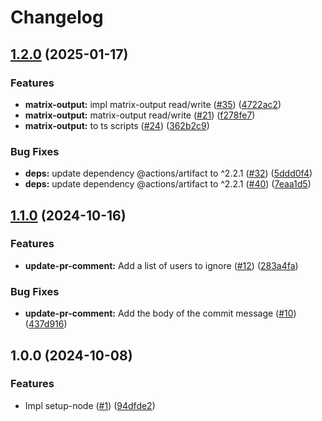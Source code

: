 # Changelog

## [1.2.0](https://github.com/shiron-dev/actions/compare/v1.1.0...v1.2.0) (2025-01-17)


### Features

* **matrix-output:** impl matrix-output read/write ([#35](https://github.com/shiron-dev/actions/issues/35)) ([4722ac2](https://github.com/shiron-dev/actions/commit/4722ac2cb5013987d6116e913bc7b715e49683fc))
* **matrix-output:** matrix-output read/write ([#21](https://github.com/shiron-dev/actions/issues/21)) ([f278fe7](https://github.com/shiron-dev/actions/commit/f278fe78a9f53e6400949b096733c956c053e6c7))
* **matrix-output:** to ts scripts ([#24](https://github.com/shiron-dev/actions/issues/24)) ([362b2c9](https://github.com/shiron-dev/actions/commit/362b2c98dbc683577ff1663631274e2789a1cc19))


### Bug Fixes

* **deps:** update dependency @actions/artifact to ^2.2.1 ([#32](https://github.com/shiron-dev/actions/issues/32)) ([5ddd0f4](https://github.com/shiron-dev/actions/commit/5ddd0f46ceb511cd7b2f77b5b91ce9b9563949b6))
* **deps:** update dependency @actions/artifact to ^2.2.1 ([#40](https://github.com/shiron-dev/actions/issues/40)) ([7eaa1d5](https://github.com/shiron-dev/actions/commit/7eaa1d50f5e6d87f360c7ac98c27ae1a4bf9a8c8))

## [1.1.0](https://github.com/shiron-dev/actions/compare/v1.0.0...v1.1.0) (2024-10-16)


### Features

* **update-pr-comment:** Add a list of users to ignore ([#12](https://github.com/shiron-dev/actions/issues/12)) ([283a4fa](https://github.com/shiron-dev/actions/commit/283a4fa4501b4222b6e4b7d433e0e1d90f6f534a))


### Bug Fixes

* **update-pr-comment:** Add the body of the commit message ([#10](https://github.com/shiron-dev/actions/issues/10)) ([437d916](https://github.com/shiron-dev/actions/commit/437d91649ba13878f27e3dea3e47e669f594f743))

## 1.0.0 (2024-10-08)


### Features

* Impl setup-node ([#1](https://github.com/shiron-dev/actions/issues/1)) ([94dfde2](https://github.com/shiron-dev/actions/commit/94dfde22edd69f8fd48f7477f8a6d2816a955633))
